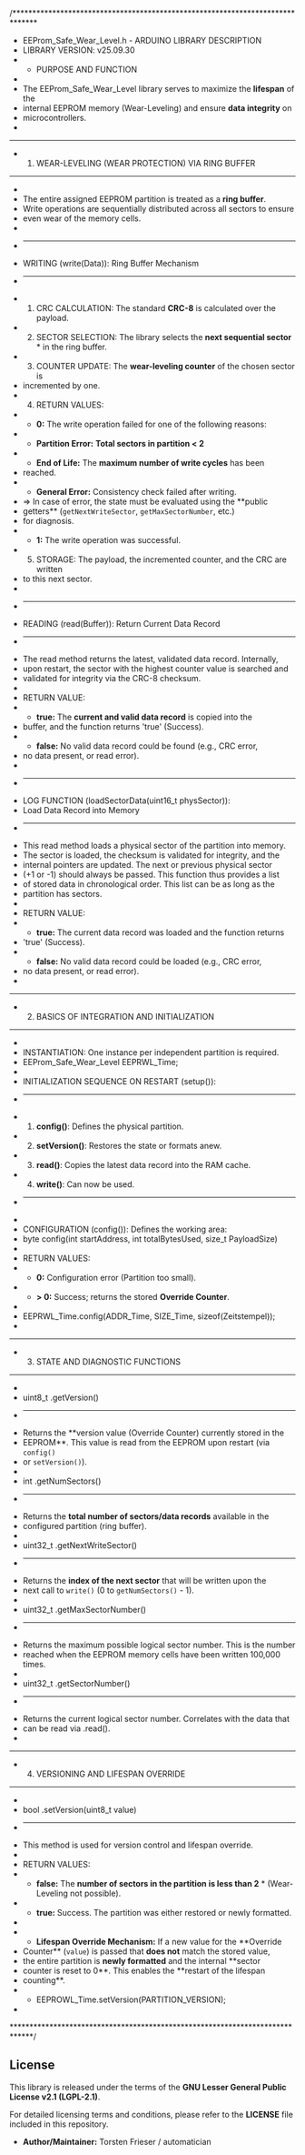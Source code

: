 /******************************************************************************
 * EEProm_Safe_Wear_Level.h - ARDUINO LIBRARY DESCRIPTION
 * LIBRARY VERSION: v25.09.30
 * * PURPOSE AND FUNCTION
 *
 * The EEProm_Safe_Wear_Level library serves to maximize the **lifespan** of the 
 * internal EEPROM memory (Wear-Leveling) and ensure **data integrity** on 
 * microcontrollers.
 *
 * ****************************************************************************
 * 1. WEAR-LEVELING (WEAR PROTECTION) VIA RING BUFFER
 * ****************************************************************************
 *
 * The entire assigned EEPROM partition is treated as a **ring buffer**. 
 * Write operations are sequentially distributed across all sectors to ensure 
 * even wear of the memory cells.
 *
 * -----------------------------------------------------
 * WRITING (write(Data)): Ring Buffer Mechanism
 * -----------------------------------------------------
 * 1. CRC CALCULATION: The standard **CRC-8** is calculated over the payload.
 * 2. SECTOR SELECTION: The library selects the **next sequential sector** * in the ring buffer.
 * 3. COUNTER UPDATE: The **wear-leveling counter** of the chosen sector is 
 * incremented by one.
 * 4. RETURN VALUES:
 * * **0:** The write operation failed for one of the following reasons:
 * - **Partition Error:** **Total sectors in partition < 2**
 * - **End of Life:** The **maximum number of write cycles** has been 
 * reached.
 * - **General Error:** Consistency check failed after writing.
 * => In case of error, the state must be evaluated using the **public 
 * getters** (`getNextWriteSector`, `getMaxSectorNumber`, etc.) 
 * for diagnosis.
 * * **1:** The write operation was successful.
 * 5. STORAGE: The payload, the incremented counter, and the CRC are written 
 * to this next sector.
 *
 * -----------------------------------------------------
 * READING (read(Buffer)): Return Current Data Record
 * -----------------------------------------------------
 * The read method returns the latest, validated data record. Internally, 
 * upon restart, the sector with the highest counter value is searched and 
 * validated for integrity via the CRC-8 checksum.
 *
 * RETURN VALUE:
 * * **true:** The **current and valid data record** is copied into the 
 * buffer, and the function returns 'true' (Success).
 * * **false:** No valid data record could be found (e.g., CRC error, 
 * no data present, or read error).
 *
 * -----------------------------------------------------
 * LOG FUNCTION (loadSectorData(uint16_t physSector)): 
 * Load Data Record into Memory
 * -----------------------------------------------------
 * This read method loads a physical sector of the partition into memory.
 * The sector is loaded, the checksum is validated for integrity, and the 
 * internal pointers are updated. The next or previous physical sector 
 * (+1 or -1) should always be passed. This function thus provides a list 
 * of stored data in chronological order. This list can be as long as the 
 * partition has sectors.
 *
 * RETURN VALUE:
 * * **true:** The current data record was loaded and the function returns 
 * 'true' (Success).
 * * **false:** No valid data record could be loaded (e.g., CRC error, 
 * no data present, or read error).
 *
 * ****************************************************************************
 * 2. BASICS OF INTEGRATION AND INITIALIZATION
 * ****************************************************************************
 *
 * INSTANTIATION: One instance per independent partition is required.
 * EEProm_Safe_Wear_Level EEPRWL_Time;
 *
 * INITIALIZATION SEQUENCE ON RESTART (setup()):
 * ----------------------------------------------------------------------
 * 1. **config()**: Defines the physical partition.
 * 2. **setVersion()**: Restores the state or formats anew.
 * 3. **read()**: Copies the latest data record into the RAM cache.
 * 4. **write()**: Can now be used.
 * ----------------------------------------------------------------------
 *
 * CONFIGURATION (config()): Defines the working area:
 * byte config(int startAddress, int totalBytesUsed, size_t PayloadSize)
 *
 * RETURN VALUES:
 * * **0:** Configuration error (Partition too small).
 * * **> 0:** Success; returns the stored **Override Counter**.
 *
 * EEPRWL_Time.config(ADDR_Time, SIZE_Time, sizeof(Zeitstempel));
 *
 * ****************************************************************************
 * 3. STATE AND DIAGNOSTIC FUNCTIONS
 * ****************************************************************************
 *
 * uint8_t .getVersion()
 * --------------------
 * Returns the **version value (Override Counter) currently stored in the 
 * EEPROM**. This value is read from the EEPROM upon restart (via `config()` 
 * or `setVersion()`).
 *
 * int .getNumSectors()
 * -------------------------
 * Returns the **total number of sectors/data records** available in the 
 * configured partition (ring buffer).
 *
 * uint32_t .getNextWriteSector()
 * ------------------------------------
 * Returns the **index of the next sector** that will be written upon the 
 * next call to `write()` (0 to `getNumSectors()` - 1).
 *
 * uint32_t .getMaxSectorNumber()
 * ------------------------------------
 * Returns the maximum possible logical sector number. This is the number 
 * reached when the EEPROM memory cells have been written 100,000 times.
 *
 * uint32_t .getSectorNumber()
 * ------------------------------------
 * Returns the current logical sector number. Correlates with the data that 
 * can be read via .read().
 *
 * ****************************************************************************
 * 4. VERSIONING AND LIFESPAN OVERRIDE
 * ****************************************************************************
 *
 * bool .setVersion(uint8_t value)
 * -------------------------------
 * This method is used for version control and lifespan override.
 *
 * RETURN VALUES:
 * * **false:** The **number of sectors in the partition is less than 2** * (Wear-Leveling not possible).
 * * **true:** Success. The partition was either restored or newly formatted.
 *
 * * **Lifespan Override Mechanism:** If a new value for the **Override 
 * Counter** (`value`) is passed that **does not** match the stored value, 
 * the entire partition is **newly formatted** and the internal **sector 
 * counter is reset to 0**. This enables the **restart of the lifespan 
 * counting**.
 * * EEPROWL_Time.setVersion(PARTITION_VERSION);
 *
 *****************************************************************************/

## License

This library is released under the terms of the **GNU Lesser General Public License v2.1 (LGPL-2.1)**.

For detailed licensing terms and conditions, please refer to the **LICENSE** file included in this repository.

* **Author/Maintainer:** Torsten Frieser / automatician